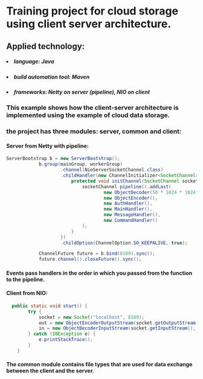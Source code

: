 # Training project for cloud storage using client server architecture.

## Applied technology:

##### <li>language: Java

##### <li>build automation tool: Maven

##### <li>frameworks: Netty on server (pipeline), NIO on client

### This example shows how the client-server architecture is implemented using the example of cloud data storage.
### the project has three modules: server, common and client:


#### Server from Netty with pipeline:

```Java
ServerBootstrap b = new ServerBootstrap();
            b.group(mainGroup, workerGroup)
                    .channel(NioServerSocketChannel.class)
                    .childHandler(new ChannelInitializer<SocketChannel>() {
                        protected void initChannel(SocketChannel socketChannel) throws Exception {
                            socketChannel.pipeline().addLast(
                                    new ObjectDecoder(50 * 1024 * 1024, ClassResolvers.cacheDisabled(null)),
                                    new ObjectEncoder(),
                                    new AuthHandler(),
                                    new MainHandler(),
                                    new MessageHandler(),
                                    new CommandHandler()
                            );
                        }
                    })
                    .childOption(ChannelOption.SO_KEEPALIVE, true);

            ChannelFuture future = b.bind(8189).sync();
            future.channel().closeFuture().sync();
```
#### Events pass handlers in the order in which you passed from the function to the pipeline.


#### Client from NIO:

```Java
  public static void start() {
        try {
            socket = new Socket("localhost", 8189);
            out = new ObjectEncoderOutputStream(socket.getOutputStream());
            in = new ObjectDecoderInputStream(socket.getInputStream(), 50 * 1024 * 1024);
        } catch (IOException e) {
            e.printStackTrace();
        }
    }
```

#### The common module contains file types that are used for data exchange between the client and the server.